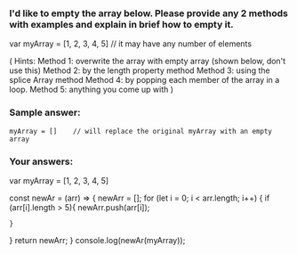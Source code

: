 ### I'd like to empty the array below. Please provide any 2 methods with examples and explain in brief how to empty it.

var myArray = [1, 2, 3, 4, 5]      // it may have any number of elements

(
    Hints: 
        Method 1: overwrite the array with empty array (shown below, don't use this)
        Method 2: by the length property method
        Method 3: using the splice Array method
        Method 4: by popping each member of the array in a loop.
        Method 5: anything you come up with
)

### Sample answer:

    myArray = []    // will replace the original myArray with an empty array

### Your answers:

var myArray = [1, 2, 3, 4, 5]

const newAr = (arr) => { 
  newArr = [];
  for (let i = 0; i < arr.length; i++) {
    if (arr[i].length > 5){
      newArr.push(arr[i]);
      
    }
  } return newArr;
}
console.log(newAr(myArray));